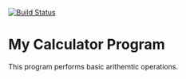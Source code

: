 [![Build Status](https://travis-ci.org/Duttp1998/Proj.svg?branch=master)](https://travis-ci.org/Duttp1998/Proj)
# My Calculator Program
This program performs basic arithemtic operations.

